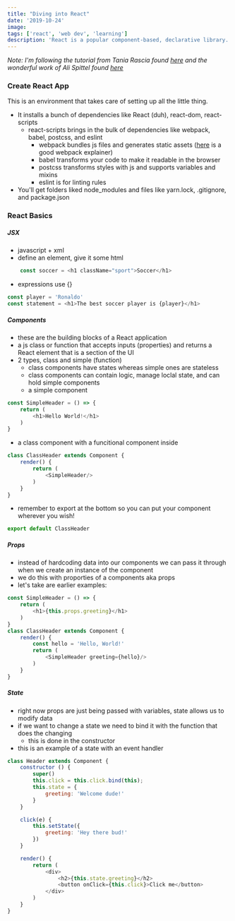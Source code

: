 ```yaml
---
title: "Diving into React"
date: '2019-10-24'
image:
tags: ['react', 'web dev', 'learning']
description: 'React is a popular component-based, declarative library.'
---
```


*Note: I'm following the tutorial from Tania Rascia found [here](https://www.taniarascia.com/getting-started-with-react/) and the wonderful work of Ali Spittel found [here](https://welearncode.com/beginners-guide-react/)*

### Create React App
This is an environment that takes care of setting up all the little
thing.
- It installs a bunch of dependencies like React (duh), react-dom, react-scripts
  - react-scripts brings in the bulk of dependencies like webpack, babel, postcss, and eslint
    - webpack bundles js files and generates static assets ([here](https://survivejs.com/webpack/what-is-webpack/) is a good webpack explainer)
    - babel transforms your code to make it readable in the browser
    - postcss transforms styles with js and supports variables and mixins
    - eslint is for linting rules
- You'll get folders liked node_modules and files like yarn.lock, .gitignore, and package.json

### React Basics
##### JSX
- javascript + xml
- define an element, give it some html
```javascript
    const soccer = <h1 className="sport">Soccer</h1>
```
- expressions use {}
```javascript
const player = 'Ronaldo'
const statement = <h1>The best soccer player is {player}</h1>
```

##### Components
- these are the building blocks of a React application
- a js class or function that accepts inputs (properties) and returns a React element that is a section of the UI
- 2 types, class and simple (function)
  - class components have states whereas simple ones are stateless
  - class components can contain logic, manage loclal state, and can hold simple components
  - a simple component
```javascript
const SimpleHeader = () => {
    return (
        <h1>Hello World!</h1>
    )
}
```
  - a class component with a funcitional component inside
```javascript
class ClassHeader extends Component {
    render() {
        return (
            <SimpleHeader/>
        )
    }
}
```
- remember to export at the bottom so you can put your component wherever you wish!
```javascript
export default ClassHeader
```

##### Props
- instead of hardcoding data into our components we can pass it through when we create an instance of the component
- we do this with proporties of a components aka props
- let's take are earlier examples:
```javascript
const SimpleHeader = () => {
    return (
        <h1>{this.props.greeting}</h1>
    )
}
class ClassHeader extends Component {
    render() {
        const hello = 'Hello, World!'
        return (
            <SimpleHeader greeting={hello}/>
        )
    }
}
```

##### State
- right now props are just being passed with variables, state allows us to modify data
- if we want to change a state we need to bind it with the function that does the changing
  - this is done in the constructor
- this is an example of a state with an event handler
```javascript
class Header extends Component {
    constructor () {
        super()
        this.click = this.click.bind(this);
        this.state = {
            greeting: 'Welcome dude!'
        }
    }

    click(e) {
        this.setState({
            greeting: 'Hey there bud!'
        })
    }

    render() {
        return (
            <div>
                <h2>{this.state.greeting}</h2>
                <button onClick={this.click}>Click me</button>
            </div>
        )
    }
}
```